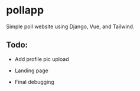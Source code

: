 # pollapp

Simple poll website using Django, Vue, and Tailwind.

## Todo:
- Add profile pic upload
- Landing page

- Final debugging